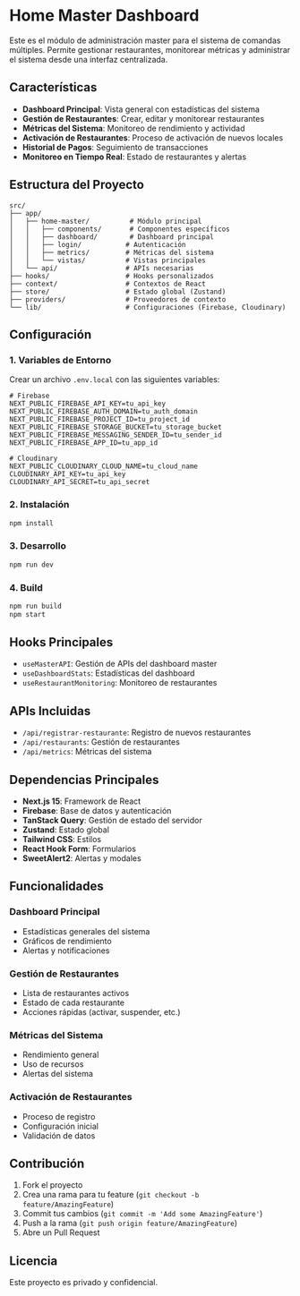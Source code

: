 # Home Master Dashboard

Este es el módulo de administración master para el sistema de comandas múltiples. Permite gestionar restaurantes, monitorear métricas y administrar el sistema desde una interfaz centralizada.

## Características

- **Dashboard Principal**: Vista general con estadísticas del sistema
- **Gestión de Restaurantes**: Crear, editar y monitorear restaurantes
- **Métricas del Sistema**: Monitoreo de rendimiento y actividad
- **Activación de Restaurantes**: Proceso de activación de nuevos locales
- **Historial de Pagos**: Seguimiento de transacciones
- **Monitoreo en Tiempo Real**: Estado de restaurantes y alertas

## Estructura del Proyecto

```
src/
├── app/
│   ├── home-master/          # Módulo principal
│   │   ├── components/       # Componentes específicos
│   │   ├── dashboard/        # Dashboard principal
│   │   ├── login/           # Autenticación
│   │   ├── metrics/         # Métricas del sistema
│   │   └── vistas/          # Vistas principales
│   └── api/                 # APIs necesarias
├── hooks/                   # Hooks personalizados
├── context/                 # Contextos de React
├── store/                   # Estado global (Zustand)
├── providers/               # Proveedores de contexto
└── lib/                     # Configuraciones (Firebase, Cloudinary)
```

## Configuración

### 1. Variables de Entorno

Crear un archivo `.env.local` con las siguientes variables:

```env
# Firebase
NEXT_PUBLIC_FIREBASE_API_KEY=tu_api_key
NEXT_PUBLIC_FIREBASE_AUTH_DOMAIN=tu_auth_domain
NEXT_PUBLIC_FIREBASE_PROJECT_ID=tu_project_id
NEXT_PUBLIC_FIREBASE_STORAGE_BUCKET=tu_storage_bucket
NEXT_PUBLIC_FIREBASE_MESSAGING_SENDER_ID=tu_sender_id
NEXT_PUBLIC_FIREBASE_APP_ID=tu_app_id

# Cloudinary
NEXT_PUBLIC_CLOUDINARY_CLOUD_NAME=tu_cloud_name
CLOUDINARY_API_KEY=tu_api_key
CLOUDINARY_API_SECRET=tu_api_secret
```

### 2. Instalación

```bash
npm install
```

### 3. Desarrollo

```bash
npm run dev
```

### 4. Build

```bash
npm run build
npm start
```

## Hooks Principales

- `useMasterAPI`: Gestión de APIs del dashboard master
- `useDashboardStats`: Estadísticas del dashboard
- `useRestaurantMonitoring`: Monitoreo de restaurantes

## APIs Incluidas

- `/api/registrar-restaurante`: Registro de nuevos restaurantes
- `/api/restaurants`: Gestión de restaurantes
- `/api/metrics`: Métricas del sistema

## Dependencias Principales

- **Next.js 15**: Framework de React
- **Firebase**: Base de datos y autenticación
- **TanStack Query**: Gestión de estado del servidor
- **Zustand**: Estado global
- **Tailwind CSS**: Estilos
- **React Hook Form**: Formularios
- **SweetAlert2**: Alertas y modales

## Funcionalidades

### Dashboard Principal
- Estadísticas generales del sistema
- Gráficos de rendimiento
- Alertas y notificaciones

### Gestión de Restaurantes
- Lista de restaurantes activos
- Estado de cada restaurante
- Acciones rápidas (activar, suspender, etc.)

### Métricas del Sistema
- Rendimiento general
- Uso de recursos
- Alertas del sistema

### Activación de Restaurantes
- Proceso de registro
- Configuración inicial
- Validación de datos

## Contribución

1. Fork el proyecto
2. Crea una rama para tu feature (`git checkout -b feature/AmazingFeature`)
3. Commit tus cambios (`git commit -m 'Add some AmazingFeature'`)
4. Push a la rama (`git push origin feature/AmazingFeature`)
5. Abre un Pull Request

## Licencia

Este proyecto es privado y confidencial.
